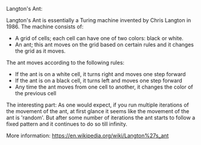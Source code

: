 Langton's Ant:

Langton's Ant is essentially a Turing machine invented by Chris Langton in 1986.
The machine consists of:
- A grid of cells; each cell can have one of two colors: black or white.
- An ant; this ant moves on the grid based on certain rules and it changes the grid as it moves.

The ant moves according to the following rules:
- If the ant is on a white cell, it turns right and moves one step forward
- If the ant is on a black cell, it turns left and moves one step forward
- Any time the ant moves from one cell to another, it changes the color of the previous cell

The interesting part:
As one would expect, if you run multiple iterations of the movement of the ant, at first glance
it seems like the movement of the ant is 'random'. But after some number of iterations the ant
starts to follow a fixed pattern and it continues to do so till infinity.

More information: https://en.wikipedia.org/wiki/Langton%27s_ant
